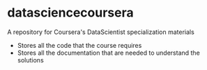# datasciencecoursera
A repository for Coursera's DataScientist specialization materials

* Stores all the code that the course requires
* Stores all the documentation that are needed to understand the solutions

